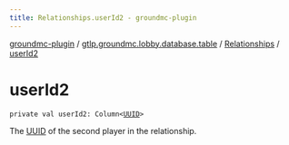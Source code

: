 ```yaml
---
title: Relationships.userId2 - groundmc-plugin
---
```


[groundmc-plugin](../../index.html) / [gtlp.groundmc.lobby.database.table](../index.html) / [Relationships](index.html) / [userId2](.)

# userId2

`private val userId2: Column<`[`UUID`](http://docs.oracle.com/javase/6/docs/api/java/util/UUID.html)`>`

The [UUID](http://docs.oracle.com/javase/6/docs/api/java/util/UUID.html) of the second player in the relationship.

